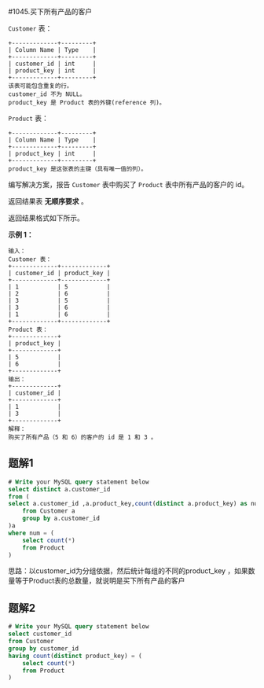 #1045.买下所有产品的客户

`Customer` 表：

```
+-------------+---------+
| Column Name | Type    |
+-------------+---------+
| customer_id | int     |
| product_key | int     |
+-------------+---------+
该表可能包含重复的行。
customer_id 不为 NULL。
product_key 是 Product 表的外键(reference 列)。
```

`Product` 表：

```
+-------------+---------+
| Column Name | Type    |
+-------------+---------+
| product_key | int     |
+-------------+---------+
product_key 是这张表的主键（具有唯一值的列）。
```

 

编写解决方案，报告 `Customer` 表中购买了 `Product` 表中所有产品的客户的 id。

返回结果表 **无顺序要求** 。

返回结果格式如下所示。

 

**示例 1：**

```
输入：
Customer 表：
+-------------+-------------+
| customer_id | product_key |
+-------------+-------------+
| 1           | 5           |
| 2           | 6           |
| 3           | 5           |
| 3           | 6           |
| 1           | 6           |
+-------------+-------------+
Product 表：
+-------------+
| product_key |
+-------------+
| 5           |
| 6           |
+-------------+
输出：
+-------------+
| customer_id |
+-------------+
| 1           |
| 3           |
+-------------+
解释：
购买了所有产品（5 和 6）的客户的 id 是 1 和 3 。
```



## 题解1

```sql
# Write your MySQL query statement below
select distinct a.customer_id
from (
select a.customer_id ,a.product_key,count(distinct a.product_key) as num
    from Customer a
    group by a.customer_id
)a
where num = (
    select count(*)
    from Product 
)
```

思路：以customer_id为分组依据，然后统计每组的不同的product_key ，如果数量等于Product表的总数量，就说明是买下所有产品的客户



## 题解2

```sql
# Write your MySQL query statement below
select customer_id   
from Customer 
group by customer_id  
having count(distinct product_key) = (
    select count(*)
    from Product
)
```

